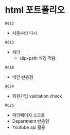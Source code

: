 # html 포트폴리오

`0612`

-   처음부터 다시

`0613`

-   헤더
    -   clip-path 배경 적용

`0618`

-   메인 반응형

`0624`

-   회원가입 validation check

`0625`

-   메인페이지 스크롤
-   Department 반응형
-   Youtube api 활용
